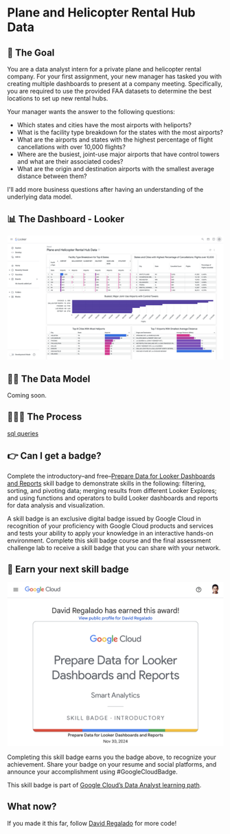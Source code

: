# Plane and Helicopter Rental Hub Data

## 🎯 The Goal
You are a data analyst intern for a private plane and helicopter rental company. For your first assignment, your new manager has tasked you with creating multiple dashboards to present at a company meeting. Specifically, you are required to use the provided FAA datasets to determine the best locations to set up new rental hubs.

Your manager wants the answer to the following questions:

- Which states and cities have the most airports with heliports?
- What is the facility type breakdown for the states with the most airports?
- What are the airports and states with the highest percentage of flight cancellations with over 10,000 flights?
- Where are the busiest, joint-use major airports that have control towers and what are their associated codes?
- What are the origin and destination airports with the smallest average distance between them?

I'll add more business questions after having an understanding of the underlying data model.

## 📊 The Dashboard - Looker
<img src="images/dashboard.png">

## 🤷🏻 The Data Model
Coming soon.

## 🧑🏻‍🏫 The Process
<a href="sql">sql queries</a>

## 👉 Can I get a badge?

Complete the introductory–and free–<a href="https://www.cloudskillsboost.google/course_templates/628">Prepare Data for Looker Dashboards and Reports</a> skill badge to demonstrate skills in the following: filtering, sorting, and pivoting data; merging results from different Looker Explores; and using functions and operators to build Looker dashboards and reports for data analysis and visualization.

A skill badge is an exclusive digital badge issued by Google Cloud in recognition of your proficiency with Google Cloud products and services and tests your ability to apply your knowledge in an interactive hands-on environment. Complete this skill badge course and the final assessment challenge lab to receive a skill badge that you can share with your network.

## 🥇 Earn your next skill badge

<img src="images/skill_badge.png" />

Completing this skill badge earns you the badge above, to recognize your achievement. Share your badge on your resume and social platforms, and announce your accomplishment using #GoogleCloudBadge.

This skill badge is part of <a href="https://www.cloudskillsboost.google/paths/18">Google Cloud’s Data Analyst learning path</a>.

## What now?

If you made it this far, follow <a href="https://beacons.ai/davidregalado">David Regalado</a> for more code!
